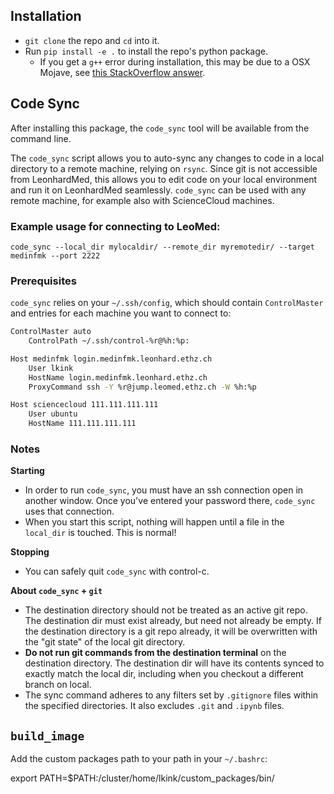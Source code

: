 
## Installation
* `git clone` the repo and `cd` into it.
* Run `pip install -e .` to install the repo's python package.
  * If you get a `g++` error during installation, this may be due to a OSX Mojave, see [this StackOverflow answer](https://stackoverflow.com/questions/52509602/cant-compile-c-program-on-a-mac-after-upgrade-to-mojave).

## Code Sync

After installing this package, the `code_sync` tool will be available from the command line. 

The `code_sync` script allows you to auto-sync any changes to code in a local directory to a remote machine, relying on `rsync`. 
Since git is not accessible from LeonhardMed, this allows you to edit code on your local environment and run it on LeonhardMed seamlessly.
`code_sync` can be used with any remote machine, for example also with ScienceCloud machines.

### Example usage for connecting to LeoMed:
`code_sync --local_dir mylocaldir/ --remote_dir myremotedir/ --target medinfmk --port 2222`

### Prerequisites

`code_sync` relies on your `~/.ssh/config`, which should contain `ControlMaster` and entries for each machine you want to connect to:

```bash
ControlMaster auto
    ControlPath ~/.ssh/control-%r@%h:%p:

Host medinfmk login.medinfmk.leonhard.ethz.ch
    User lkink
    HostName login.medinfmk.leonhard.ethz.ch
    ProxyCommand ssh -Y %r@jump.leomed.ethz.ch -W %h:%p

Host sciencecloud 111.111.111.111
    User ubuntu
    HostName 111.111.111.111
```

### Notes
**Starting**
* In order to run `code_sync`, you must have an ssh connection open in another window. Once you've entered your password there, `code_sync` uses that connection.  
* When you start this script, nothing will happen  until a file in the `local_dir` is touched. This is normal!

**Stopping**
* You can safely quit `code_sync` with control-c.

**About `code_sync` + `git`**
* The destination directory should not be treated as an active git repo. 
The destination dir must exist already, but need not already be empty.
If the destination directory is a git repo already, it will be overwritten with the "git state" of the local git directory. 
* **Do not run git commands from the destination terminal** on the destination directory. 
The destination dir will have its contents synced to exactly match the local dir, including when you checkout a different branch on local. 
* The sync command adheres to any filters set by `.gitignore` files within the specified directories.
It also excludes `.git` and `.ipynb` files.


## `build_image`

Add the custom packages path to your path in your `~/.bashrc`:

export PATH=$PATH:/cluster/home/lkink/custom_packages/bin/
